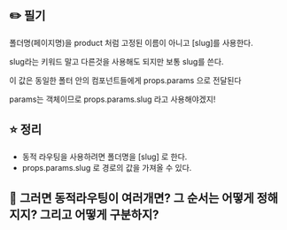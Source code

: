 ## ✏️ 필기

폴더명(페이지명)을 product 처럼 고정된 이름이 아니고 [slug]를 사용한다.

slug라는 키워드 말고 다른것을 사용해도 되지만 보통 slug를 쓴다.

이 값은 동일한 폴터 안의 컴포넌트들에게 props.params 으로 전달된다

params는 객체이므로 props.params.slug 라고 사용해야겠지!

## ⭐ 정리

- 동적 라우팅을 사용하려면 폴더명을 [slug] 로 한다.
- props.params.slug 로 경로의 값을 가져올 수 있다.

## 🤔 그러면 동적라우팅이 여러개면? 그 순서는 어떻게 정해지지? 그리고 어떻게 구분하지?

